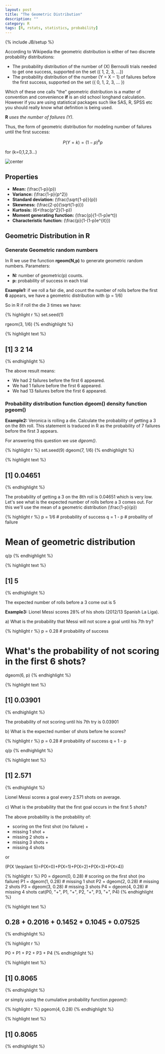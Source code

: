 ```yaml
---
layout: post
title: "The Geometric Distribution"
description: ""
category: R
tags: [R, rstats, statistics, probability]
---
```

{% include JB/setup %}

According to Wikipedia the geometric distribution is either of two discrete probability distributions:

- The probability distribution of the number of <span>\(X\)</span> Bernoulli trials needed to get one success, supported on the set <span>\(\{ 1, 2, 3, ...\}\)</span>
- The probability distribution of the number <span>\(Y = X − 1\)</span> of failures before the first success, supported on the set <span>\(\{ 0, 1, 2, 3, ... \}\)</span>


Which of these one calls "the" geometric distribution is a matter of convention and convenience **if** is an old school longhand calculation. However if you are using statistical packages such like SAS, R, SPSS etc you should really know what definition is being used.

**R** *uses the number of failures (Y).*

Thus,  the form of geometric distribution for modeling number of failures until the first success:

$$P(Y=k)=(1-p)^{k}p$$

for <span>\(k=0,1,2,3...\)</span>


![center](/figs/Geometric-Distribution/unnamed-chunk-1.png) 



## Properties

- **Mean:** <span>\(\frac{1-p}{p}\)</span>
- **Variance:** <span>\(\frac{1-p}{p^2}\)</span>
- **Standard deviation:** <span>\(\frac{\sqrt{1-p}}{p}\)</span>
- **Skewness:**  <span>\(\frac{2-p}{\sqrt{1-p}}\)</span>
- **Kurtosis:**  <span>\(6+\frac{p^2}{1-p}\)</span>
- **Moment generating function:** <span>\(\frac{p}{1-(1-p)e^t}\)</span>
- **Characteristic function:** <span>\(\frac{p}{1-(1-p)e^{it}}\)</span>

## Geometric Distribution in R

### Generate Geometric random numbers

In R we use the function **rgeom(N,p)** to generate geometric random numbers.
Parameters:

- **N:** number of geometric(p) counts.
- **p:** probability of success in each trial

**Example1:** if we roll a fair die, and count the number of rolls before the first **6** appears, we have a geometric distribution with <span>\(p = 1/6\)</span>

So in R if roll the die 3 times we have:

{% highlight r %}
set.seed(1)

rgeom(3, 1/6)
{% endhighlight %}



{% highlight text %}
## [1]  3  2 14
{% endhighlight %}


The above result means:

- We had 2 failures before the first 6 appeared.
- We had 1 failure before the first 6 appeared.
- We had 13 failures before the first 6 appeared.

### Probability distribution function dgeom() density function pgeom()

**Example2:** Veronica is rolling a die. Calculate the probability of getting a 3 on the 8th roll. This statement is traduced in R as the probability of 7 failures before the first 3 appears.

For answering this question we use *dgeom()*.


{% highlight r %}
set.seed(9)
dgeom(7, 1/6)
{% endhighlight %}



{% highlight text %}
## [1] 0.04651
{% endhighlight %}


The probability of getting a 3 on the 8th roll is 0.04651 which is very low. Let's see what is the expected number of rolls before a 3 comes out. For this we'll use the mean of a geometric distribution <span>\(\frac{1-p}{p}\)</span>


{% highlight r %}
p = 1/6  # probability of success
q = 1 - p  # probaility of failure

# Mean of geometric distribution
q/p
{% endhighlight %}



{% highlight text %}
## [1] 5
{% endhighlight %}

The expected number of rolls before a 3 come out is 5

**Example3:** Lionel Messi scores 28% of his shots (2012/13 Spanish La Liga).

a) What is the probability that Messi will not score a goal until his 7th try?

{% highlight r %}
p = 0.28  # probability of success
# What's the probability of not scoring in the first 6 shots?
dgeom(6, p)
{% endhighlight %}



{% highlight text %}
## [1] 0.03901
{% endhighlight %}

The probability of not scoring until his 7th try is 0.03901

b) What is the expected number of shots before he scores?


{% highlight r %}
p = 0.28  # probability of success
q = 1 - p

q/p
{% endhighlight %}



{% highlight text %}
## [1] 2.571
{% endhighlight %}

Lionel Messi scores a goal every 2.571 shots on average.

c) What is the probability that the ﬁrst goal occurs in the ﬁrst 5 shots?

The above probability is the probability of:
- scoring on the first shot (no failure) +
- missing 1 shot +
- missing 2 shots +
- missing 3 shots +
- missing 4 shots

or

<span>\(P(X \leqslant 5)=P(X=0)+P(X=1)+P(X=2)+P(X=3)+P(X=4)\)</span>


{% highlight r %}
P0 = dgeom(0, 0.28)  # scoring on the first shot (no failure)
P1 = dgeom(1, 0.28)  # missing 1 shot
P2 = dgeom(2, 0.28)  # missing 2 shots
P3 = dgeom(3, 0.28)  # missing 3 shots
P4 = dgeom(4, 0.28)  # missing 4 shots
cat(P0, "+", P1, "+", P2, "+", P3, "+", P4)
{% endhighlight %}



{% highlight text %}
## 0.28 + 0.2016 + 0.1452 + 0.1045 + 0.07525
{% endhighlight %}



{% highlight r %}

P0 + P1 + P2 + P3 + P4
{% endhighlight %}



{% highlight text %}
## [1] 0.8065
{% endhighlight %}


or simply using the cumulative probability function *pgeom()*:


{% highlight r %}
pgeom(4, 0.28)
{% endhighlight %}



{% highlight text %}
## [1] 0.8065
{% endhighlight %}




